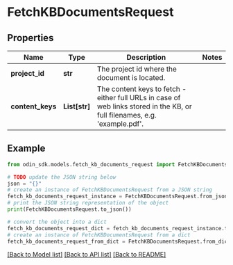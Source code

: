 # FetchKBDocumentsRequest


## Properties

Name | Type | Description | Notes
------------ | ------------- | ------------- | -------------
**project_id** | **str** | The project id where the document is located. | 
**content_keys** | **List[str]** | The content keys to fetch - either full URLs in case of web links stored in the KB, or full filenames, e.g. &#39;example.pdf&#39;. | 

## Example

```python
from odin_sdk.models.fetch_kb_documents_request import FetchKBDocumentsRequest

# TODO update the JSON string below
json = "{}"
# create an instance of FetchKBDocumentsRequest from a JSON string
fetch_kb_documents_request_instance = FetchKBDocumentsRequest.from_json(json)
# print the JSON string representation of the object
print(FetchKBDocumentsRequest.to_json())

# convert the object into a dict
fetch_kb_documents_request_dict = fetch_kb_documents_request_instance.to_dict()
# create an instance of FetchKBDocumentsRequest from a dict
fetch_kb_documents_request_from_dict = FetchKBDocumentsRequest.from_dict(fetch_kb_documents_request_dict)
```
[[Back to Model list]](../README.md#documentation-for-models) [[Back to API list]](../README.md#documentation-for-api-endpoints) [[Back to README]](../README.md)


